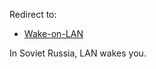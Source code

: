 Redirect to:

*   [Wake-on-LAN](/index.php/Wake-on-LAN "Wake-on-LAN")

In Soviet Russia, LAN wakes you.